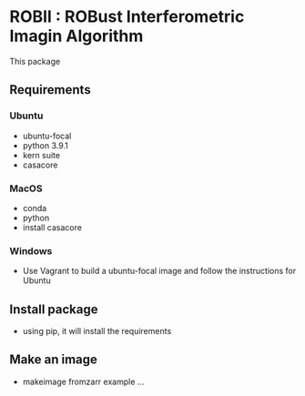 # ROBII : ROBust Interferometric Imagin Algorithm

This package  



## Requirements

### Ubuntu 

- ubuntu-focal 
- python 3.9.1
- kern suite
- casacore

### MacOS

- conda
- python
- install casacore


### Windows

- Use Vagrant to build a ubuntu-focal image and follow the instructions for Ubuntu


## Install package 

- using pip, it will install the requirements 

## Make an image 

- makeimage fromzarr example ...



